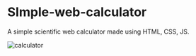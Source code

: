 # SImple-web-calculator
A simple scientific web calculator made using HTML, CSS, JS.

![calculator](https://github.com/aayush01x/SImple-web-calculator/assets/153027947/09b4c82c-adc4-45bd-8910-b571cd11a3af)
